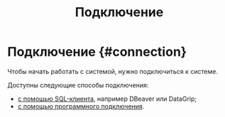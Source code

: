 ﻿---
layout: default
title: Подключение
nav_order: 1
parent: Работа с системой
has_children: true
has_toc: false
---

# Подключение {#connection}

Чтобы начать работать с системой, нужно подключиться к системе.

Доступны следующие способы подключения:
*   [с помощью SQL-клиента](connection_via_sql_client/connection_via_sql_client.md), например DBeaver или DataGrip;
*   [с помощью программного подключения](connection_via_code/connection_via_code.md).